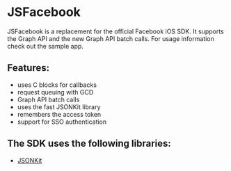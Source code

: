 # JSFacebook
JSFacebook is a replacement for the official Facebook iOS SDK.
It supports the Graph API and the new Graph API batch calls.
For usage information check out the sample app.

## Features:
- uses C blocks for callbacks
- request queuing with GCD
- Graph API batch calls
- uses the fast JSONKit library
- remembers the access token
- support for SSO authentication

## The SDK uses the following libraries:
- [JSONKit](https://github.com/johnezang/JSONKit)
